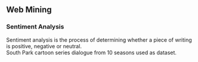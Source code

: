 ## Web Mining  
### Sentiment Analysis  
Sentiment analysis is the process of determining whether a piece of writing is positive, negative or neutral.  
South Park cartoon series dialogue from 10 seasons used as dataset. 
